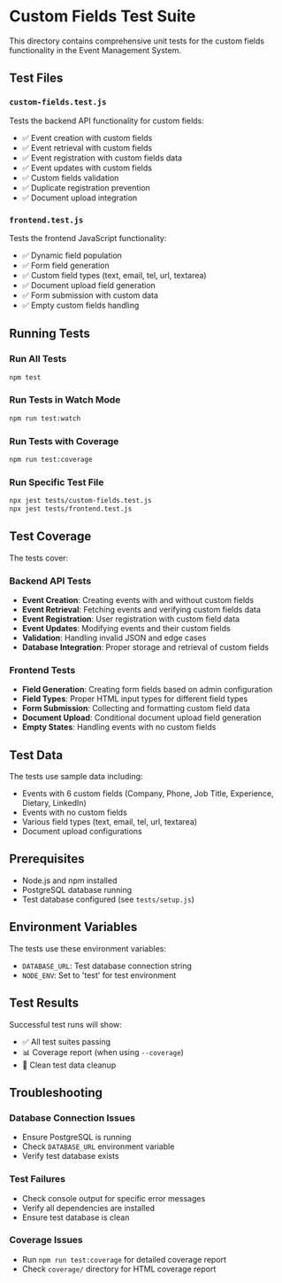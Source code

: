 # Custom Fields Test Suite

This directory contains comprehensive unit tests for the custom fields functionality in the Event Management System.

## Test Files

### `custom-fields.test.js`

Tests the backend API functionality for custom fields:

- ✅ Event creation with custom fields
- ✅ Event retrieval with custom fields
- ✅ Event registration with custom fields data
- ✅ Event updates with custom fields
- ✅ Custom fields validation
- ✅ Duplicate registration prevention
- ✅ Document upload integration

### `frontend.test.js`

Tests the frontend JavaScript functionality:

- ✅ Dynamic field population
- ✅ Form field generation
- ✅ Custom field types (text, email, tel, url, textarea)
- ✅ Document upload field generation
- ✅ Form submission with custom data
- ✅ Empty custom fields handling

## Running Tests

### Run All Tests

```bash
npm test
```

### Run Tests in Watch Mode

```bash
npm run test:watch
```

### Run Tests with Coverage

```bash
npm run test:coverage
```

### Run Specific Test File

```bash
npx jest tests/custom-fields.test.js
npx jest tests/frontend.test.js
```

## Test Coverage

The tests cover:

### Backend API Tests

- **Event Creation**: Creating events with and without custom fields
- **Event Retrieval**: Fetching events and verifying custom fields data
- **Event Registration**: User registration with custom field data
- **Event Updates**: Modifying events and their custom fields
- **Validation**: Handling invalid JSON and edge cases
- **Database Integration**: Proper storage and retrieval of custom fields

### Frontend Tests

- **Field Generation**: Creating form fields based on admin configuration
- **Field Types**: Proper HTML input types for different field types
- **Form Submission**: Collecting and formatting custom field data
- **Document Upload**: Conditional document upload field generation
- **Empty States**: Handling events with no custom fields

## Test Data

The tests use sample data including:

- Events with 6 custom fields (Company, Phone, Job Title, Experience, Dietary, LinkedIn)
- Events with no custom fields
- Various field types (text, email, tel, url, textarea)
- Document upload configurations

## Prerequisites

- Node.js and npm installed
- PostgreSQL database running
- Test database configured (see `tests/setup.js`)

## Environment Variables

The tests use these environment variables:

- `DATABASE_URL`: Test database connection string
- `NODE_ENV`: Set to 'test' for test environment

## Test Results

Successful test runs will show:

- ✅ All test suites passing
- 📊 Coverage report (when using `--coverage`)
- 🧹 Clean test data cleanup

## Troubleshooting

### Database Connection Issues

- Ensure PostgreSQL is running
- Check `DATABASE_URL` environment variable
- Verify test database exists

### Test Failures

- Check console output for specific error messages
- Verify all dependencies are installed
- Ensure test database is clean

### Coverage Issues

- Run `npm run test:coverage` for detailed coverage report
- Check `coverage/` directory for HTML coverage report
